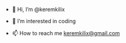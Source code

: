 - 👋 Hi, I’m @keremkilix
- 👀 I’m interested in coding 

- 📫 How to reach me keremkilix@gmail.com


<!---
keremkilix/keremkilix is a ✨ special ✨ repository because its `README.md` (this file) appears on your GitHub profile.
You can click the Preview link to take a look at your changes.
--->
